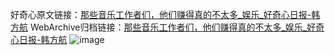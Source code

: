 好奇心原文链接：[那些音乐工作者们，他们赚得真的不太多_娱乐_好奇心日报-韩方航](https://www.qdaily.com/articles/8178.html)
WebArchive归档链接：[那些音乐工作者们，他们赚得真的不太多_娱乐_好奇心日报-韩方航](http://web.archive.org/web/20190623152255/https://www.qdaily.com/articles/8178.html)
![image](http://ww3.sinaimg.cn/large/007d5XDply1g3vb0gon9ej30u02prb29)